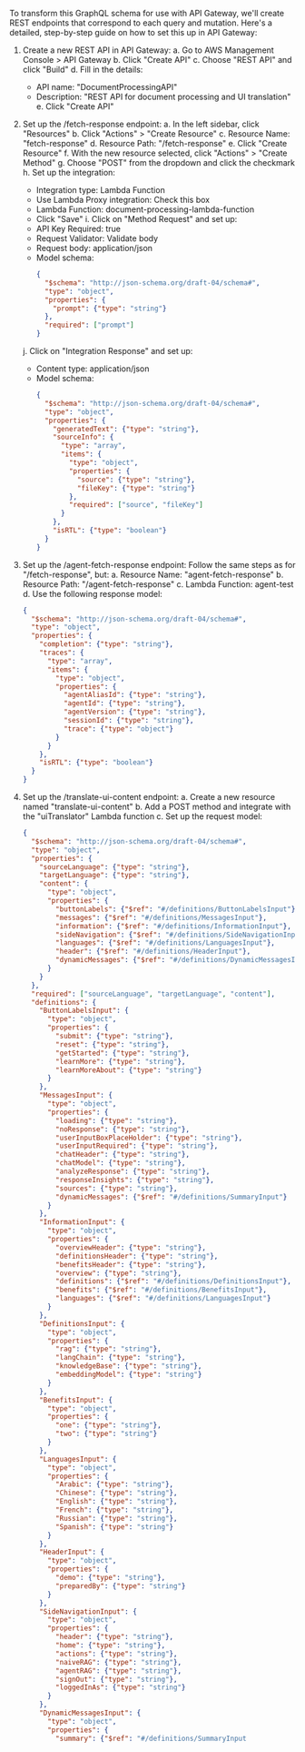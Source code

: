To transform this GraphQL schema for use with API Gateway, we'll create REST endpoints that correspond to each query and mutation. Here's a detailed, step-by-step guide on how to set this up in API Gateway:

1. Create a new REST API in API Gateway:
   a. Go to AWS Management Console > API Gateway
   b. Click "Create API"
   c. Choose "REST API" and click "Build"
   d. Fill in the details:
      - API name: "DocumentProcessingAPI"
      - Description: "REST API for document processing and UI translation"
   e. Click "Create API"

2. Set up the /fetch-response endpoint:
   a. In the left sidebar, click "Resources"
   b. Click "Actions" > "Create Resource"
   c. Resource Name: "fetch-response"
   d. Resource Path: "/fetch-response"
   e. Click "Create Resource"
   f. With the new resource selected, click "Actions" > "Create Method"
   g. Choose "POST" from the dropdown and click the checkmark
   h. Set up the integration:
      - Integration type: Lambda Function
      - Use Lambda Proxy integration: Check this box
      - Lambda Function: document-processing-lambda-function
      - Click "Save"
   i. Click on "Method Request" and set up:
      - API Key Required: true
      - Request Validator: Validate body
      - Request body: application/json
      - Model schema:
        ```json
        {
          "$schema": "http://json-schema.org/draft-04/schema#",
          "type": "object",
          "properties": {
            "prompt": {"type": "string"}
          },
          "required": ["prompt"]
        }
        ```
   j. Click on "Integration Response" and set up:
      - Content type: application/json
      - Model schema:
        ```json
        {
          "$schema": "http://json-schema.org/draft-04/schema#",
          "type": "object",
          "properties": {
            "generatedText": {"type": "string"},
            "sourceInfo": {
              "type": "array",
              "items": {
                "type": "object",
                "properties": {
                  "source": {"type": "string"},
                  "fileKey": {"type": "string"}
                },
                "required": ["source", "fileKey"]
              }
            },
            "isRTL": {"type": "boolean"}
          }
        }
        ```

3. Set up the /agent-fetch-response endpoint:
   Follow the same steps as for "/fetch-response", but:
   a. Resource Name: "agent-fetch-response"
   b. Resource Path: "/agent-fetch-response"
   c. Lambda Function: agent-test
   d. Use the following response model:
     ```json
     {
       "$schema": "http://json-schema.org/draft-04/schema#",
       "type": "object",
       "properties": {
         "completion": {"type": "string"},
         "traces": {
           "type": "array",
           "items": {
             "type": "object",
             "properties": {
               "agentAliasId": {"type": "string"},
               "agentId": {"type": "string"},
               "agentVersion": {"type": "string"},
               "sessionId": {"type": "string"},
               "trace": {"type": "object"}
             }
           }
         },
         "isRTL": {"type": "boolean"}
       }
     }
     ```

4. Set up the /translate-ui-content endpoint:
   a. Create a new resource named "translate-ui-content"
   b. Add a POST method and integrate with the "uiTranslator" Lambda function
   c. Set up the request model:
     ```json
     {
       "$schema": "http://json-schema.org/draft-04/schema#",
       "type": "object",
       "properties": {
         "sourceLanguage": {"type": "string"},
         "targetLanguage": {"type": "string"},
         "content": {
           "type": "object",
           "properties": {
             "buttonLabels": {"$ref": "#/definitions/ButtonLabelsInput"},
             "messages": {"$ref": "#/definitions/MessagesInput"},
             "information": {"$ref": "#/definitions/InformationInput"},
             "sideNavigation": {"$ref": "#/definitions/SideNavigationInput"},
             "languages": {"$ref": "#/definitions/LanguagesInput"},
             "header": {"$ref": "#/definitions/HeaderInput"},
             "dynamicMessages": {"$ref": "#/definitions/DynamicMessagesInput"}
           }
         }
       },
       "required": ["sourceLanguage", "targetLanguage", "content"],
       "definitions": {
         "ButtonLabelsInput": {
           "type": "object",
           "properties": {
             "submit": {"type": "string"},
             "reset": {"type": "string"},
             "getStarted": {"type": "string"},
             "learnMore": {"type": "string"},
             "learnMoreAbout": {"type": "string"}
           }
         },
         "MessagesInput": {
           "type": "object",
           "properties": {
             "loading": {"type": "string"},
             "noResponse": {"type": "string"},
             "userInputBoxPlaceHolder": {"type": "string"},
             "userInputRequired": {"type": "string"},
             "chatHeader": {"type": "string"},
             "chatModel": {"type": "string"},
             "analyzeResponse": {"type": "string"},
             "responseInsights": {"type": "string"},
             "sources": {"type": "string"},
             "dynamicMessages": {"$ref": "#/definitions/SummaryInput"}
           }
         },
         "InformationInput": {
           "type": "object",
           "properties": {
             "overviewHeader": {"type": "string"},
             "definitionsHeader": {"type": "string"},
             "benefitsHeader": {"type": "string"},
             "overview": {"type": "string"},
             "definitions": {"$ref": "#/definitions/DefinitionsInput"},
             "benefits": {"$ref": "#/definitions/BenefitsInput"},
             "languages": {"$ref": "#/definitions/LanguagesInput"}
           }
         },
         "DefinitionsInput": {
           "type": "object",
           "properties": {
             "rag": {"type": "string"},
             "langChain": {"type": "string"},
             "knowledgeBase": {"type": "string"},
             "embeddingModel": {"type": "string"}
           }
         },
         "BenefitsInput": {
           "type": "object",
           "properties": {
             "one": {"type": "string"},
             "two": {"type": "string"}
           }
         },
         "LanguagesInput": {
           "type": "object",
           "properties": {
             "Arabic": {"type": "string"},
             "Chinese": {"type": "string"},
             "English": {"type": "string"},
             "French": {"type": "string"},
             "Russian": {"type": "string"},
             "Spanish": {"type": "string"}
           }
         },
         "HeaderInput": {
           "type": "object",
           "properties": {
             "demo": {"type": "string"},
             "preparedBy": {"type": "string"}
           }
         },
         "SideNavigationInput": {
           "type": "object",
           "properties": {
             "header": {"type": "string"},
             "home": {"type": "string"},
             "actions": {"type": "string"},
             "naiveRAG": {"type": "string"},
             "agentRAG": {"type": "string"},
             "signOut": {"type": "string"},
             "loggedInAs": {"type": "string"}
           }
         },
         "DynamicMessagesInput": {
           "type": "object",
           "properties": {
             "summary": {"$ref": "#/definitions/SummaryInput
